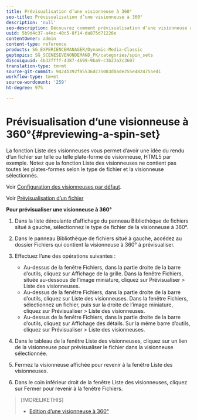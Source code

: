 ```yaml
---
title: Prévisualisation d’une visionneuse à 360°
seo-title: Prévisualisation d’une visionneuse à 360°
description: 'null'
seo-description: Découvrez comment prévisualisation d’une visionneuse à 360°.
uuid: 5b9d4c37-a4ec-40c5-8f14-da875d71226e
contentOwner: admin
content-type: reference
products: SG_EXPERIENCEMANAGER/Dynamic-Media-Classic
geptopics: SG_SCENESEVENONDEMAND_PK/categories/spin_sets
discoiquuid: 4b32ffff-4387-4699-9ba9-c3b23a2c3607
translation-type: tm+mt
source-git-commit: 9424b392f85536dc75083d0ade255e4824755ed1
workflow-type: tm+mt
source-wordcount: '259'
ht-degree: 97%

---
```



# Prévisualisation d’une visionneuse à 360°{#previewing-a-spin-set}

La fonction Liste des visionneuses vous permet d’avoir une idée du rendu d’un fichier sur telle ou telle plate-forme de visionneuse, HTML5 par exemple. Notez que la fonction Liste des visionneuses ne contient pas toutes les plates-formes selon le type de fichier et la visionneuse sélectionnés.

Voir [Configuration des visionneuses par défaut](application-setup.md#configuring_default_viewers).

Voir [Prévisualisation d’un fichier](previewing-asset.md#previewing_an_asset)

**Pour prévisualiser une visionneuse à 360°**

1. Dans la liste déroulante d’affichage du panneau Bibliothèque de fichiers situé à gauche, sélectionnez le type de fichier de la visionneuse à 360°.
1. Dans le panneau Bibliothèque de fichiers situé à gauche, accédez au dossier Fichiers qui contient la visionneuse à 360° à prévisualiser.
1. Effectuez l’une des opérations suivantes :

   * Au-dessus de la fenêtre Fichiers, dans la partie droite de la barre d’outils, cliquez sur Affichage de la grille. Dans la fenêtre Fichiers, située au-dessous de l’image miniature, cliquez sur Prévisualiser > Liste des visionneuses.
   * Au-dessus de la fenêtre Fichiers, dans la partie droite de la barre d’outils, cliquez sur Liste des visionneuses. Dans la fenêtre Fichiers, sélectionnez un fichier, puis sur la droite de l’image miniature, cliquez sur Prévisualiser > Liste des visionneuses.
   * Au-dessus de la fenêtre Fichiers, dans la partie droite de la barre d’outils, cliquez sur Affichage des détails. Sur la même barre d’outils, cliquez sur Prévisualiser > Liste des visionneuses.

1. Dans le tableau de la fenêtre Liste des visionneuses, cliquez sur un lien de la visionneuse pour prévisualiser le fichier dans la visionneuse sélectionnée.
1. Fermez la visionneuse affichée pour revenir à la fenêtre Liste des visionneuses.
1. Dans le coin inférieur droit de la fenêtre Liste des visionneuses, cliquez sur Fermer pour revenir à la fenêtre Fichiers.

>[!MORELIKETHIS]
>
>* [Edition d’une visionneuse à 360°](creating-spin-set.md#editing-a-spin-set)


